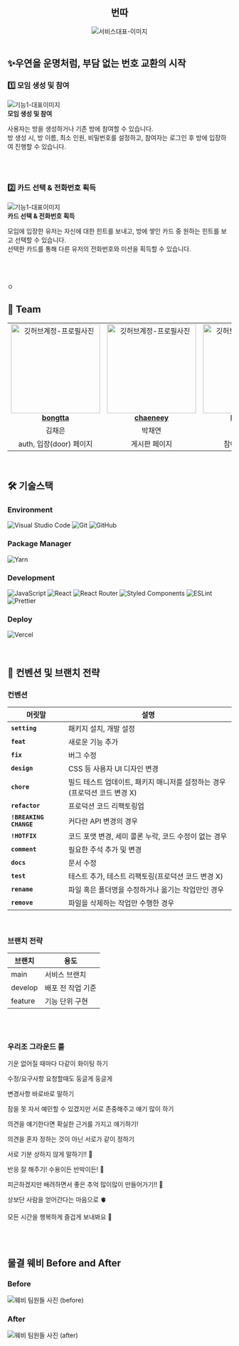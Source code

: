 <div align="center">

<h2> 번따 </h2>

<img src="https://github.com/user-attachments/assets/c8d4878e-61a5-471b-bb66-1ae42711a02f"  alt="서비스대표-이미지" />
</div>

<br/>

<h2> ✨우연을 운명처럼, 부담 없는 번호 교환의 시작 </h2>

<h3> 1️⃣ 모임 생성 및 참여 </h3>
<img src="https://github.com/user-attachments/assets/0582a0cf-a62e-461a-ab35-f8fe01e6b71b"  alt="기능1-대표이미지" />
<div ><strong> 모임 생성 및 참여 </strong> 
  
<p>사용자는 방을 생성하거나 기존 방에 참여할 수 있습니다. <br/>방 생성 시, 방 이름, 최소 인원, 비밀번호를 설정하고, 참여자는 로그인 후 방에 입장하여 진행할 수 있습니다.</p><br/></div>

<br/>

<h3> 2️⃣ 카드 선택 & 전화번호 획득 </h3>
<img src="https://github.com/user-attachments/assets/f43bf288-4db4-4392-9c64-a99f01e92c9e"  alt="기능1-대표이미지" />
<div ><strong> 카드 선택 & 전화번호 획득 </strong>  

<p>모임에 입장한 유저는 자신에 대한 힌트를 보내고, 방에 쌓인 카드 중 원하는 힌트를 보고 선택할 수 있습니다. <br/>선택한 카드를 통해 다른 유저의 전화번호와 미션을 획득할 수 있습니다.</p><br/></div>

<br/>
<br/>ㅇ

<h2> 👥 Team </h2>

<table align="center">
    <tr align="center">
      <td style="min-width: 150px;">
            <a href="https://github.com/bongtta">
              <img src="https://github.com/user-attachments/assets/0ae2e2ba-1246-4099-825c-57ca5afb97dc" width="200" alt="깃허브계정-프로필사진">
              <br />
              <b>bongtta</b>
            </a>
        </td>
      <td style="min-width: 150px;">
            <a href="https://github.com/chaeneey">
              <img src="https://github.com/user-attachments/assets/87687b8a-298a-4b59-86d0-37a23ba89e49" width="200" alt="깃허브계정-프로필사진">
              <br />
              <b>chaeneey</b>
            </a>
        </td>
      <td style="min-width: 150px;">
            <a href="https://github.com/heesunee">
              <img src="https://github.com/user-attachments/assets/d52b95c2-eff1-493f-83e0-5c888b1c89ef" width="200" alt="깃허브계정-프로필사진">
              <br />
              <b>heesunee</b>
            </a>
        </td>
      <td style="min-width: 150px;">
            <a href="https://github.com/constantly-dev">
              <img src="https://github.com/user-attachments/assets/1304e0b8-e1d6-4d25-a20f-3690e763cd75" width="200" alt="깃허브계정-프로필사진">
              <br />
              <b>constantly-dev</b>
            </a>
        </td>
    </tr>
    <tr align="center">
       <td>
            김채은 <br/>
      </td>
       <td>
            박채연 <br/>
      </td>
       <td>
            박희선 <br/>
      </td>
      <td>
            이진혁 <br/>
      </td>
    </tr>
  	<tr align="center">
       <td>
            auth, 입장(door) 페이지 <br/>
      </td>
       <td>
            게시판 페이지 <br/>
      </td>
       <td>
            참여하기 페이지 <br/>
      </td>
      <td>
            방 만들기 페이지 <br/>
      </td>
    </tr>
</table>

<br/>

<h2> 🛠 기술스택 </h2>

### Environment
![Visual Studio Code](https://img.shields.io/badge/Visual%20Studio%20Code-0078d7.svg?style=for-the-badge&logo=visual-studio-code&logoColor=white)
![Git](https://img.shields.io/badge/Git-F05032?style=for-the-badge&logo=Git&logoColor=white)
![GitHub](https://img.shields.io/badge/github-%23121011.svg?style=for-the-badge&logo=github&logoColor=white)

### Package Manager
![Yarn](https://img.shields.io/badge/yarn-%232C8EBB.svg?style=for-the-badge&logo=yarn&logoColor=white)

### Development
![JavaScript](https://img.shields.io/badge/javascript-%23323330.svg?style=for-the-badge&logo=javascript&logoColor=%23F7DF1E)
![React](https://img.shields.io/badge/react-%2320232a.svg?style=for-the-badge&logo=react&logoColor=%2361DAFB)
![React Router](https://img.shields.io/badge/React_Router-CA4245?style=for-the-badge&logo=react-router&logoColor=white)
![Styled Components](https://img.shields.io/badge/styled--components-DB7093?style=for-the-badge&logo=styled-components&logoColor=white)
![ESLint](https://img.shields.io/badge/ESLint-4B3263?style=for-the-badge&logo=eslint&logoColor=white)
![Prettier](https://img.shields.io/badge/prettier-%23F7B93E.svg?style=for-the-badge&logo=prettier&logoColor=black)

### Deploy
![Vercel](https://img.shields.io/badge/vercel-%23000000.svg?style=for-the-badge&logo=vercel&logoColor=white)


<br/>

<h2>  📄 컨벤션 및 브랜치 전략 </h2>

<h3> 컨벤션 </h3>

| 머릿말 | 설명 |
| --- | --- |
| **`setting`** | 패키지 설치, 개발 설정 |
| **`feat`** | 새로운 기능 추가 |
| **`fix`** | 버그 수정 |
| **`design`** | CSS 등 사용자 UI 디자인 변경 |
| **`chore`** | 빌드 테스트 업데이트, 패키지 매니저를 설정하는 경우(프로덕션 코드 변경 X) |
| **`refactor`** | 프로덕션 코드 리팩토링업 |
| **`!BREAKING CHANGE`** | 커다란 API 변경의 경우 |
| **`!HOTFIX`** | 코드 포맷 변경, 세미 콜론 누락, 코드 수정이 없는 경우 |
| **`comment`** | 필요한 주석 추가 및 변경 |
| **`docs`** | 문서 수정 |
| **`test`** | 테스트 추가, 테스트 리팩토링(프로덕션 코드 변경 X) |
| **`rename`** | 파일 혹은 폴더명을 수정하거나 옮기는 작업만인 경우 |
| **`remove`** | 파일을 삭제하는 작업만 수행한 경우 |

<br/>

<h3> 브랜치 전략 </h3>

| 브랜치 | 용도 |
| ------- | ---- |
| main    | 서비스 브랜치  |
| develop | 배포 전 작업 기준  |
| feature | 기능 단위 구현  |

<br/>
<br/>

<h3>우리조 그라운드 룰</h3>
<p>기운 없어질 때마다 다같이 화이팅 하기</p>
<p>수정/요구사항 요청할때도 둥글게 둥글게</p>
<p>변경사항 바로바로 말하기</p>
<p>잠을 못 자서 예민할 수 있겠지만 서로 존중해주고 얘기 많이 하기</p>
<p>의견을 얘기한다면 확실한 근거를 가지고 얘기하기!</p>
<p>의견을 혼자 정하는 것이 아닌 서로가 같이 정하기</p>
<p>서로 기분 상하지 않게 말하기!! 🤗</p>
<p>반응 잘 해주기! 수용이든 반박이든! 👀</p>
<p>피곤하겠지만 배려하면서 좋은 추억 많이많이 만들어가기!! 💭</p>
<p>상보단 사람을 얻어간다는 마음으로 🫀</p>
<p>모든 시간을 행복하게 즐겁게 보내봐요 💞</p>

<br/>
<br/>

<h2> 물결 웨비 Before and After</h2>
<h3>Before</h3>
<img src="https://github.com/user-attachments/assets/d56de934-0674-452c-8154-9793391a9bed" alt="웨비 팀원들 사진 (before)"/>

<br/>


<h3>After</h3>
<img src="" alt="웨비 팀원들 사진 (after)"/>
